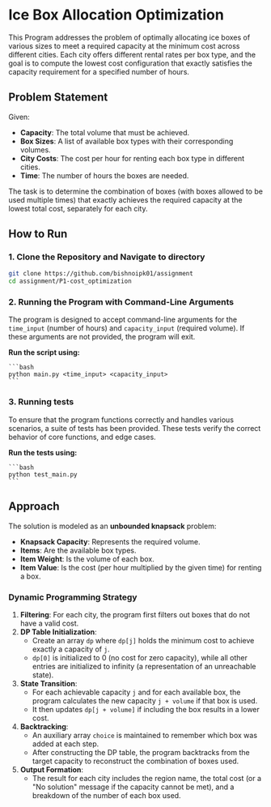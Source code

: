 # Ice Box Allocation Optimization

This Program addresses the problem of optimally allocating ice boxes of various sizes to meet a required capacity at the minimum cost across different cities. Each city offers different rental rates per box type, and the goal is to compute the lowest cost configuration that exactly satisfies the capacity requirement for a specified number of hours.

## Problem Statement

Given:
- **Capacity**: The total volume that must be achieved.
- **Box Sizes**: A list of available box types with their corresponding volumes.
- **City Costs**: The cost per hour for renting each box type in different cities.
- **Time**: The number of hours the boxes are needed.

The task is to determine the combination of boxes (with boxes allowed to be used multiple times) that exactly achieves the required capacity at the lowest total cost, separately for each city.

## How to Run

### 1. Clone the Repository and Navigate to directory

```bash
git clone https://github.com/bishnoipk01/assignment
cd assignment/P1-cost_optimization
```

### 2. Running the Program with Command-Line Arguments

The program is designed to accept command-line arguments for the `time_input` (number of hours) and `capacity_input` (required volume). If these arguments are not provided, the program will exit.

 **Run the script using:**

    ```bash
    python main.py <time_input> <capacity_input>
    ```
### 3. Running tests

 To ensure that the program functions correctly and handles various scenarios, a suite of tests has been provided. These tests verify the correct behavior of core functions, and edge cases.

 **Run the tests using:**

    ```bash
    python test_main.py 
    ```


## Approach

The solution is modeled as an **unbounded knapsack** problem:
- **Knapsack Capacity**: Represents the required volume.
- **Items**: Are the available box types.
- **Item Weight**: Is the volume of each box.
- **Item Value**: Is the cost (per hour multiplied by the given time) for renting a box.

### Dynamic Programming Strategy

1. **Filtering**: For each city, the program first filters out boxes that do not have a valid cost.
2. **DP Table Initialization**:  
   - Create an array `dp` where `dp[j]` holds the minimum cost to achieve exactly a capacity of `j`.  
   - `dp[0]` is initialized to 0 (no cost for zero capacity), while all other entries are initialized to infinity (a representation of an unreachable state).
3. **State Transition**:  
   - For each achievable capacity `j` and for each available box, the program calculates the new capacity `j + volume` if that box is used.  
   - It then updates `dp[j + volume]` if including the box results in a lower cost.
4. **Backtracking**:  
   - An auxiliary array `choice` is maintained to remember which box was added at each step.  
   - After constructing the DP table, the program backtracks from the target capacity to reconstruct the combination of boxes used.
5. **Output Formation**:  
   - The result for each city includes the region name, the total cost (or a "No solution" message if the capacity cannot be met), and a breakdown of the number of each box used.


